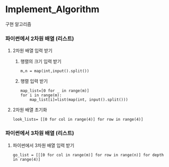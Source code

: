 # Implement_Algorithm

구현 알고리즘 

### 파이썬에서 2차원 배열 (리스트)

1. 2차원 배열 입력 받기

    1) 행렬의 크기 입력 받기 
        ```
        m,n = map(int,input().split())
        ```
    2) 행렬 입력 받기 
        ```
        map_list=[0 for _ in range(m)]
        for i in range(m):
            map_list[i]=list(map(int, input().split()))
        ```
2. 2차원 배열 초기화 

    ```
    look_lists= [[0 for col in range(4)] for row in range(4)]
    ```
        
        
### 파이썬에서 3차원 배열 (리스트)

1. 파이썬에서 3차원 배열 입력 받기

    ```
    go_list = [[[0 for col in range(m)] for row in range(n)] for depth in range(4)]
    ```

